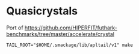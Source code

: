 # Quasicrystals

Port of
https://github.com/HIPERFIT/futhark-benchmarks/tree/master/accelerate/crystal

```
TAIL_ROOT="$HOME/.smackage/lib/apltail/v1" make
```
